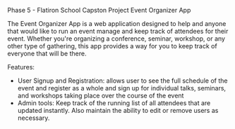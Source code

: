 Phase 5 - Flatiron School Capston Project
Event Organizer App

The Event Organizer App is a web application designed to help and anyone that would like to run an event manage and keep track of attendees for their event. Whether you're organizing a conference, seminar, workshop, or any other type of gathering, this app provides a way for you to keep track of everyone that will be there.

Features:
- User Signup and Registration: allows user to see the full schedule of the event and register as a whole and sign up for individual talks, seminars, and workshops taking place over the course of the event
- Admin tools: Keep track of the running list of all attendees that are updated instantly. Also maintain the ability to edit or remove users as necessary. 